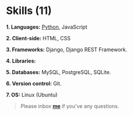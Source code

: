 # Skills (11)

**1. Languages:** [Python](), JavaScript

**2. Client-side:** HTML, CSS

**3. Frameworks:** Django, Django REST Framework.

**4. Libraries:**   

**5. Databases:** MySQL, PostgreSQL, SQLite.

**6. Version control:** Git.

**7. OS:** Linux (Ubuntu) 


> Please inbox **[me](https://www.facebook.com/shoriot)** if you've any questions. 